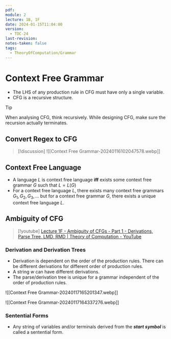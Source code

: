 ```yaml
---
pdf: 
module: 2
lecture: 1B, 1F
date: 2024-01-15T11:04:00
version:
  - TOC-24
last-revision: 
notes-taken: false
tags:
  - TheoryOfComputation/Grammar
---
```

# Context Free Grammar
- The LHS of any production rule in CFG must have only a single variable.
- CFG is a recursive structure.
> [!tip] 
> When analysing CFG, think recursively. 
> While designing CFG, make sure the recursion actually terminates.
## Convert Regex to CFG

> [!discussion] 
> ![[Context Free Grammar-20240116102047578.webp]]

## Context Free Language
- A language $L$ is context free language **iff** exists some context free grammar $G$ such that $L = L(G)$ 
- For a context free language $L$, there exists many context free grammars $G_1, G_2, G_3, \ldots$ but for a context free grammar $G$, there exists a unique context free language $L$.

## Ambiguity of CFG
> [!youtube] 
> [Lecture 1F - Ambiguity of CFGs - Part 1 - Derivations, Parse Tree, LMD, RMD | Theory of Computation - YouTube](https://www.youtube.com/watch?v=0IntVWkFveA)

### Derivation and Derivation Trees
- Derivation is dependent on the order of the production rules. There can be different derivations for different order of production rules.
- A string $w$ can have different derivations.
- The parse/derivation tree is unique for a grammar independent of the order of production rules.

![[Context Free Grammar-20240117165201347.webp]]

![[Context Free Grammar-20240117164337276.webp]]

### Sentential Forms
- Any string of variables and/or terminals derived from the ***start symbol*** is called a sentential form.


